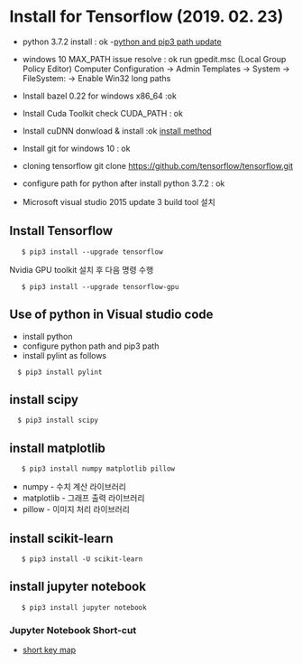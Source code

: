 
# Install for Tensorflow (2019. 02. 23)
 - python 3.7.2 install : ok 
   -[python and pip3 path update](http://doocong.com/python/python-pip-install/)
 - windows 10 MAX_PATH issue resolve : ok
   run gpedit.msc (Local Group Policy Editor) 
   Computer Configuration -> Admin Templates -> System -> FileSystem: 
   -> Enable Win32 long paths
 - Install bazel 0.22 for windows x86_64 :ok 
 - Install Cuda Toolkit
   check CUDA_PATH : ok
 - Install cuDNN donwload & install :ok
   [install method](https://medium.com/@akshaysin_86681/installing-cuda-and-cudnn-on-windows-10-f735585159f7)

 - Install git for windows 10 : ok
 - cloning tensorflow 
   git clone https://github.com/tensorflow/tensorflow.git
 - configure path for python after install python 3.7.2 : ok
 - Microsoft visual studio 2015 update 3 build tool 설치 


## Install Tensorflow 
```
   $ pip3 install --upgrade tensorflow	

``` 
Nvidia GPU toolkit 설치 후 다음 명령 수행

```
   $ pip3 install --upgrade tensorflow-gpu
```


## Use of python in Visual studio code 
 - install python 
 - configure python path and pip3 path 
 - install pylint as follows 

```
  $ pip3 install pylint

```

## install scipy 
 ```
   $ pip3 install scipy
```

## install matplotlib
```
   $ pip3 install numpy matplotlib pillow

```
  - numpy - 수치 계산 라이브러리
  - matplotlib - 그래프 출력 라이브러리
  - pillow - 이미지 처리 라이브러리 


## install scikit-learn
```
   $ pip3 install -U scikit-learn
```

## install jupyter notebook
```
   $ pip3 install jupyter notebook
```

### Jupyter Notebook Short-cut
- [short key map](https://driz2le.tistory.com/200)
